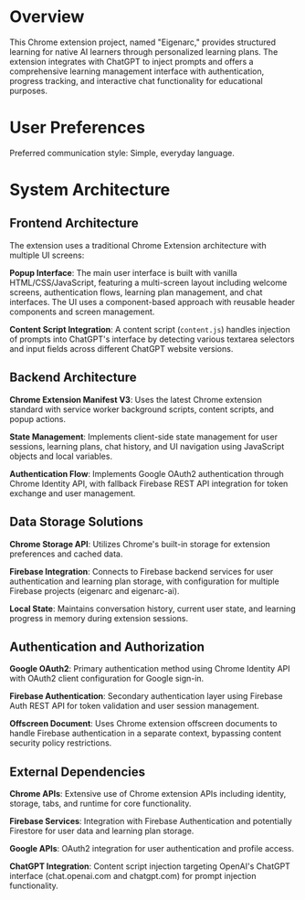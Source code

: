 # Overview

This Chrome extension project, named "Eigenarc," provides structured learning for native AI learners through personalized learning plans. The extension integrates with ChatGPT to inject prompts and offers a comprehensive learning management interface with authentication, progress tracking, and interactive chat functionality for educational purposes.

# User Preferences

Preferred communication style: Simple, everyday language.

# System Architecture

## Frontend Architecture
The extension uses a traditional Chrome Extension architecture with multiple UI screens:

**Popup Interface**: The main user interface is built with vanilla HTML/CSS/JavaScript, featuring a multi-screen layout including welcome screens, authentication flows, learning plan management, and chat interfaces. The UI uses a component-based approach with reusable header components and screen management.

**Content Script Integration**: A content script (`content.js`) handles injection of prompts into ChatGPT's interface by detecting various textarea selectors and input fields across different ChatGPT website versions.

## Backend Architecture
**Chrome Extension Manifest V3**: Uses the latest Chrome extension standard with service worker background scripts, content scripts, and popup actions.

**State Management**: Implements client-side state management for user sessions, learning plans, chat history, and UI navigation using JavaScript objects and local variables.

**Authentication Flow**: Implements Google OAuth2 authentication through Chrome Identity API, with fallback Firebase REST API integration for token exchange and user management.

## Data Storage Solutions
**Chrome Storage API**: Utilizes Chrome's built-in storage for extension preferences and cached data.

**Firebase Integration**: Connects to Firebase backend services for user authentication and learning plan storage, with configuration for multiple Firebase projects (eigenarc and eigenarc-ai).

**Local State**: Maintains conversation history, current user state, and learning progress in memory during extension sessions.

## Authentication and Authorization
**Google OAuth2**: Primary authentication method using Chrome Identity API with OAuth2 client configuration for Google sign-in.

**Firebase Authentication**: Secondary authentication layer using Firebase Auth REST API for token validation and user session management.

**Offscreen Document**: Uses Chrome extension offscreen documents to handle Firebase authentication in a separate context, bypassing content security policy restrictions.

## External Dependencies
**Chrome APIs**: Extensive use of Chrome extension APIs including identity, storage, tabs, and runtime for core functionality.

**Firebase Services**: Integration with Firebase Authentication and potentially Firestore for user data and learning plan storage.

**Google APIs**: OAuth2 integration for user authentication and profile access.

**ChatGPT Integration**: Content script injection targeting OpenAI's ChatGPT interface (chat.openai.com and chatgpt.com) for prompt injection functionality.